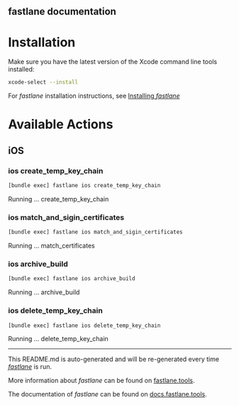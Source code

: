 fastlane documentation
----

# Installation

Make sure you have the latest version of the Xcode command line tools installed:

```sh
xcode-select --install
```

For _fastlane_ installation instructions, see [Installing _fastlane_](https://docs.fastlane.tools/#installing-fastlane)

# Available Actions

## iOS

### ios create_temp_key_chain

```sh
[bundle exec] fastlane ios create_temp_key_chain
```

Running ... create_temp_key_chain

### ios match_and_sigin_certificates

```sh
[bundle exec] fastlane ios match_and_sigin_certificates
```

Running ... match_certificates

### ios archive_build

```sh
[bundle exec] fastlane ios archive_build
```

Running ... archive_build

### ios delete_temp_key_chain

```sh
[bundle exec] fastlane ios delete_temp_key_chain
```

Running ... delete_temp_key_chain

----

This README.md is auto-generated and will be re-generated every time [_fastlane_](https://fastlane.tools) is run.

More information about _fastlane_ can be found on [fastlane.tools](https://fastlane.tools).

The documentation of _fastlane_ can be found on [docs.fastlane.tools](https://docs.fastlane.tools).
